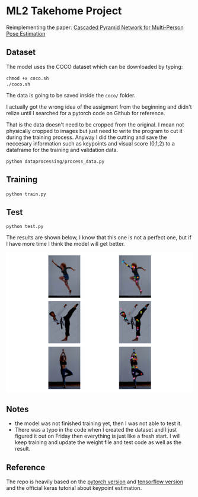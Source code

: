 # ML2 Takehome Project

Reimplementing the paper: [Cascaded Pyramid Network for Multi-Person Pose Estimation](https://arxiv.org/abs/1711.07319)

## Dataset

The model uses the COCO dataset which can be downloaded by typing:

```
chmod +x coco.sh
./coco.sh
```

The data is going to be saved inside the `coco/` folder.

I actually got the wrong idea of the assigment from the beginning and didn't relize until I searched for a pytorch code on Github for reference.

That is the data doesn't need to be cropped from the original. I mean not physically cropped to images but just need to write the program to cut it during the training process.
Anyway I did the cutting and save the neccesary information such as keypoints and visual score (0,1,2) to a dataframe for the training and validation data.

```
python dataprocessing/process_data.py
```

## Training

```
python train.py
```

## Test

```
python test.py
```

The results are shown below, I know that this one is not a perfect one, but if I have more time I think the model will get better.

![rs_img](result.png)

## Notes

- the model was not finished training yet, then I was not able to test it.
- There was a typo in the code when I created the dataset and I just figured it out on Friday then everything is just like a fresh start. I will keep training and update the weight file and test code as well as the result.

## Reference

The repo is heavily based on the [pytorch version](https://github.com/GengDavid/pytorch-cpn) and [tensorflow version](https://github.com/chenyilun95/tf-cpn) and the official keras tutorial about keypoint estimation.
